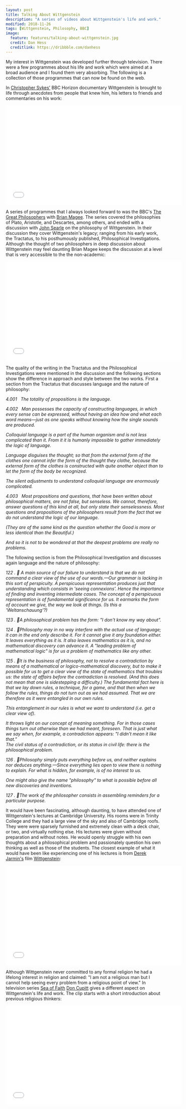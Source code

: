 ```yaml
---
layout: post
title: Talking About Wittgenstein
description: "A series of videos about Wittgenstein's life and work."
modified: 2018-11-26
tags: [Wittgenstein, Philosophy, BBC]
image:
  feature: features/talking-about-wittgenstein.jpg
  credit: Dan Hess
  creditlink: https://dribbble.com/danhess
---
```


My interest in Wittgenstein was developed further through television. There were a few programmes about his life and work which were aimed at a broad audience and I found them very absorbing. The following is a collection of those programmes that can now be found on the web.

In [Christopher Sykes'](http://www.christophersykesproductions.com/) BBC Horizon documentary Wittgenstein is brought to life through anecdotes from people that knew him, his letters to friends and commentaries on his work:

<iframe width="560" height="315" src="//www.youtube.com/embed/8BoKjQfMihs" frameborder="0">
</iframe>  

A series of programmes that I always looked forward to was the BBC's
[The Great Philosophers](https://en.wikipedia.org/wiki/The_Great_Philosophers) with [Brian Magee](https://en.wikipedia.org/wiki/Bryan_Magee). The series covered the philosophies of Plato, Aristotle, and Descartes, among others, and ended with a discussion with [John Searle](https://en.wikipedia.org/wiki/John_Searle) on the philosophy of Wittgenstein. In their discussion they cover Wittgenstein's legacy; ranging from his early work, the Tractatus, to his posthumously published, Philosophical Investigations. Although the thought of two philosophers in deep discussion about Wittgenstein may feel daunting Brian Magee keeps the discussion at a level that is very accessible to the the non-academic:  

<iframe width="560" height="315" src="//www.youtube.com/embed/EQHiGrCNwJI"
 frameborder="0"></iframe>

The quality of the writing in the Tractatus and the Philosophical Investigations were mentioned in the discussion and the following sections show the difference in approach and style between the two works. First a section from the Tractatus that discusses language and the nature of philosophy:

<div class="quotewrapper">
<p><i>

<p>4.001 &nbsp; The totality of propositions is the language.</p>

<p>4.002 &nbsp; Man possesses the capacity of constructing languages, in which
every sense can be expressed, without having an idea how and
what each word means—just as one speaks without knowing how
the single sounds are produced. </p>

<p><span>Colloquial language is a part of the human organism and is
not less complicated than it.
From it it is humanly impossible to gather immediately the
logic of language.</span></p>

<p><span>Language disguises the thought; so that from the external
form of the clothes one cannot infer the form of the thought they
clothe, because the external form of the clothes is constructed
with quite another object than to let the form of the body be
recognized. </span></p>

<p><span>The silent adjustments to understand colloquial language are
enormously complicated. </span></p>

<p>
4.003 &nbsp; Most propositions and questions, that have been written about
philosophical matters, are not false, but senseless. We cannot,
therefore, answer questions of this kind at all, but only
state their senselessness. Most questions and propositions of
the philosophers result from the fact that we do not understand
the logic of our language.
<p><span>    (They are of the same kind as the question whether the Good
is more or less identical than the Beautiful.) </span></p>
<p><span>    And so it is not to be wondered at that the deepest problems
are really no problems. </span></p>
</p>

</i></p>
</div>

The following section is from the Philosophical Investigation and discusses again language and the nature of philosophy:

<div class="quotewrapper">
<p><i>

<p>122 &#46;  &#20; A main source of our failure to understand is that we do not
command a clear view of the use of our words.—Our grammar is lacking in
this sort of perspicuity. A perspicuous representation produces just
that understanding which consists in 'seeing connexions'. Hence the
importance of finding and inventing intermediate cases.
The concept of a perspicuous representation is of fundamental
significance for us. It earmarks the form of account we give, the
way we look at things. (Is this a 'Weltanschauung'?)
</p>

<p>123 &#46;  &#20;A philosophical problem has the form: "I don't know my
way about".</p>

<p>124 &#46;  &#20;Philosophy may in no way interfere with the actual use of
language; it can in the end only describe it.
For it cannot give it any foundation either.
It leaves everything as it is.
It also leaves mathematics as it is, and no mathematical discovery
can advance it. A "leading problem of mathematical logic" is for us
a problem of mathematics like any other.
</p>

<p>125 &#46;  &#20;It is the business of philosophy, not to resolve a contradiction
by means of a mathematical or logico-mathematical discovery, but
to make it possible for us to get a clear view of the state of mathematics
that troubles us: the state of affairs before the contradiction is resolved.
(And this does not mean that one is sidestepping a difficulty.)
The fundamental fact here is that we lay down rules, a technique,
for a game, and that then when we follow the rules, things do not
turn out as we had assumed. That we are therefore as it were entangled
in our own rules.
</p>

<span>
This entanglement in our rules is what we want to understand (i.e.
get a clear view of).
</span>

<span> It throws light on our concept of meaning something. For in those
cases things turn out otherwise than we had meant, foreseen. That is
just what we say when, for example, a contradiction appears: "I didn't
mean it like that."
</span>
<br>
<span>
The civil status of a contradiction, or its status in civil life: there is
the philosophical problem.
</span>

<p>
126 &#46;  &#20;Philosophy simply puts everything before us, and neither
explains nor deduces anything.—Since everything lies open to view
there is nothing to explain. For what is hidden, for example, is of no
interest to us.
</p>

<span>
One might also give the name "philosophy" to what is possible
before all new discoveries and inventions.
</span>


<p>
127 &#46;  &#20;The work of the philosopher consists in assembling reminders
for a particular purpose.
</p>

</i></p>
</div>

It would have been fascinating, although daunting, to have attended one of Wittgenstein's lectures at Cambridge University. His rooms were in Trinity College and they had a large view of the sky and also of Cambridge roofs.  They were were sparsely furnished and extremely clean with a deck chair, or two, and virtually nothing else. His lectures were given without preparation and without notes. He would openly struggle with his own thoughts about a philosophical problem and passionately question his own thinking as well as those of the students. The closest example of what it would have been like experiencing one of his lectures is from [Derek Jarmin's](https://en.wikipedia.org/wiki/Derek_Jarman) film [Wittgenstein](https://en.wikipedia.org/wiki/Wittgenstein_(film)):

<iframe width="560" height="315" src="//www.youtube.com/embed/r0cN_bpLrxk"
 frameborder="0"></iframe>

Although Wittgenstein never committed to any formal religion he had a lifelong interest in religion and claimed: "I am not a religious man but I cannot help seeing every problem from a religious point of view." In television series [Sea of Faith](https://en.wikipedia.org/wiki/Sea_of_Faith) [Don Cupitt](http://www.doncupitt.com/don-cupitt) gives a different aspect on Wittgenstein's life and work.  The clip starts with a short introduction about previous religious thinkers:

<iframe width="560" height="315" src="//www.youtube.com/embed/2BA-A1lOG0E?start=0&end=1117"
 frameborder="0"></iframe>
